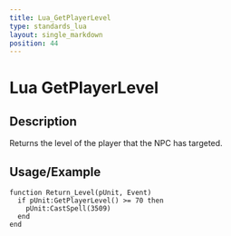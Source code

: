 ```yaml
---
title: Lua_GetPlayerLevel
type: standards_lua
layout: single_markdown
position: 44
---
```


# Lua GetPlayerLevel

## Description

Returns the level of the player that the NPC has targeted.

## Usage/Example

```
function Return_Level(pUnit, Event)
  if pUnit:GetPlayerLevel() >= 70 then
    pUnit:CastSpell(3509)
  end
end
```
